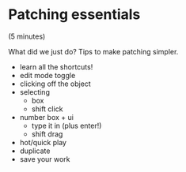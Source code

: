 # Patching essentials
(5 minutes)

What did we just do? Tips to make patching simpler.

* learn all the shortcuts!
* edit mode toggle
* clicking off the object
* selecting
  * box
  * shift click
* number box + ui
  * type it in (plus enter!)
  * shift drag
* hot/quick play
* duplicate
* save your work

